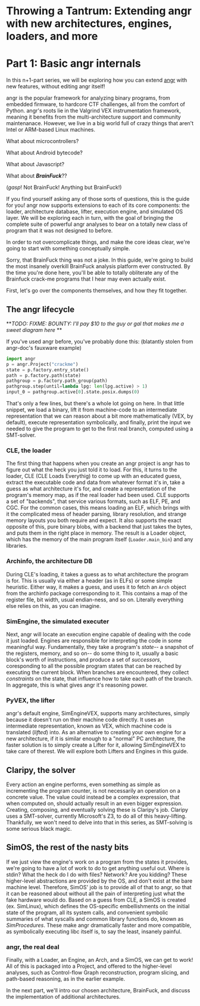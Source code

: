 # Throwing a Tantrum: Extending angr with new architectures, engines, loaders, and more

# Part 1: Basic angr internals


In this n+1-part series, we will be exploring how you can extend [angr](http://angr.io/ "angr") with new features, without editing angr itself!

angr is the popular framework for analyzing binary programs, from embedded firmware, to hardcore CTF challenges, all from the comfort of Python.
angr's roots lie in the Valgrind VEX instrumentation framework, meaning it benefits from the multi-architecture support and community maintenanace.
However, we live in a big world full of crazy things that aren't Intel or ARM-based Linux machines.

What about microcontrollers?

What about Android bytecode?

What about Javascript?

What about ***BrainFuck***??

(*gasp*! Not BrainFuck! Anything but BrainFuck!)

If you find yourself asking any of those sorts of questions, this is the guide for you!
angr now supports extensions to each of its core components: the loader, architecture database, lifter, execution engine, and simulated OS layer.
We will be exploring each in turn, with the goal of bringing the complete suite of powerful angr analyses to bear on a totally new class of program that it was not designed to before.

In order to not overcomplicate things, and make the core ideas clear, we're going to start with something conceptually simple.

Sorry, that BrainFuck thing was not a joke.
In this guide, we're going to build the most insanely overkill BrainFuck analysis platform ever constructed.  By the time you're done here, you'll be able to totally obliterate any of the Brainfuck crack-me programs that I hear may even actually exist.

First, let's go over the components themselves, and how they fit together. 

## The angr lifecycle

***TODO: FIXME: BOUNTY: I'll pay $10 to the guy or gal that makes me a sweet diagram here*	**

If you've used angr before, you've probably done this:
(blatantly stolen from angr-doc's fauxware example)
```python
import angr
p = angr.Project("crackme")
state = p.factory.entry_state()
path = p.factory.path(state)
pathgroup = p.factory.path_group(path)
pathgroup.step(until=lambda lpg: len(lpg.active) > 1)
input_0 = pathgroup.active[0].state.posix.dumps(0)
```

That's only a few lines, but there's a whole lot going on here.
In that little snippet, we load a binary, lift it from machine-code to an intermediate representation that we can reason about a bit more mathematically (VEX, by default), execute representation symbolically, and finally, print the input we needed to give the program to get to the first real branch, computed using a SMT-solver.

### CLE, the loader

The first thing that happens when you create an angr project is angr has to figure out what the heck you just told it to load.
For this, it turns to the loader, CLE (CLE Loads Everythig) to come up with an educated guess, extract the executable code and data from whatever format it's in, take a guess as what architecture it's for, and create a representation of the program's memory map, as if the real loader had been used.
CLE supports a set of "backends", that service various formats, such as ELF, PE, and CGC.
For the common cases, this means loading an ELF, which brings with it the complicated mess of header parsing, library resolution, and strange memory layouts you both require and expect.
It also supports the exact opposite of this, pure binary blobs, with a backend that just takes the bytes, and puts them in the right place in memory.
The result is a Loader object, which has the memory of the main program itself (`Loader.main_bin`) and any libraries.

### Archinfo, the architecture DB
During CLE's loading, it takes a guess as to what architecture the program is for. 
This is usually via either a header (as in ELFs) or some simple heuristic.
Either way, it makes a guess, and uses it to fetch an `Arch` object from the archinfo package corresponding to it.
This contains a map of the register file, bit width, usual endian-ness, and so on.
Literally everything else relies on this, as you can imagine.

### SimEngine, the simulated executer
Next, angr will locate an execution engine capable of dealing with the code it just loaded.
Engines are responsible for interpreting the code in some meaningful way.
Fundamentally, they take a program's _state_-- a snapshot of the registers, memory, and so on-- do some thing to it, usually a basic block's worth of instructions, and produce a set of _successors_, coresponding to all the possible program states that can be reached by executing the current block.
When branches are encountered, they collect _constraints_ on the state, that influence how to take each path of the branch.
In aggregate, this is what gives angr it's reasoning power.

### PyVEX, the lifter
angr's default engine, SimEngineVEX, supports many architectures, simply because it doesn't run on their machine code directly. It uses an intermediate representation, known as VEX, which machine code is translated (*lifted*) into.
As an alternative to creating your own engine for a new architecture, if it is similar enough to a "normal" PC architecture, the faster solution is to simply create a Lifter for it, allowing SimEngineVEX to take care of therest.
We will explore both Lifters and Engines in this guide.

## Claripy, the solver
Every action an engine performs, even something as simple as incrementing the program counter, is not necessarily an operation on a concrete value.
The value could instead be a complex expression, that when computed on, should actually result in an even bigger expression.
Creating, composing, and eventually solving these is Claripy's job.
Claripy uses a SMT-solver, currently Microsoft's Z3, to do all of this heavy-lifting.
Thankfully, we won't need to delve into that in this series, as SMT-solving is some serious black magic.

## SimOS, the rest of the nasty bits
If we just view the engine's work on a program from the states it provides, we're going to have a lot of work to do to get anything useful out.
Where is stdin? What the heck do I do with files? Network? Are you kidding?
These higher-level abstractions are provided by the OS, and don't exist at the bare machine level.
Therefore, SimOS' job is to provide all of that to angr, so that it can be reasoned about without all the pain of interpreting just what the fake hardware would do.
Based on a guess from CLE, a SimOS is created (ex. SimLinux), which defines the OS-specific embellishments on the initial state of the program, all its system calls, and convenient symbolic summaries of what syscalls and common library functions do, known as *SimProcedures*.
These make angr dramatically faster and more compatible, as symbolically executing libc itself is, to say the least, insanely painful.

### angr, the real deal
Finally, with a Loader, an Engine, an Arch, and a SimOS, we can get to work!
All of this is packaged into a Project, and offered to the higher-level analyses, such as Control-flow Graph reconstruction, program slicing, and path-based reasoning, as in the earlier example.

In the next part, we'll intro our chosen architecture, BrainFuck, and discuss the implementation of additional architectures.







